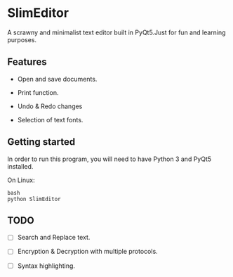 # SlimEditor

A scrawny and minimalist text editor built in PyQt5.Just for fun and learning purposes.

## Features

- Open and save documents.

- Print function.

- Undo & Redo changes

- Selection of text fonts.

## Getting started

In order to run this program, you will need to have Python 3 and PyQt5 installed. 

On Linux:

```
bash
python SlimEditor
```


## TODO

- [ ] Search and Replace text.
- [ ] Encryption & Decryption with multiple protocols.
- [ ] Syntax highlighting.

